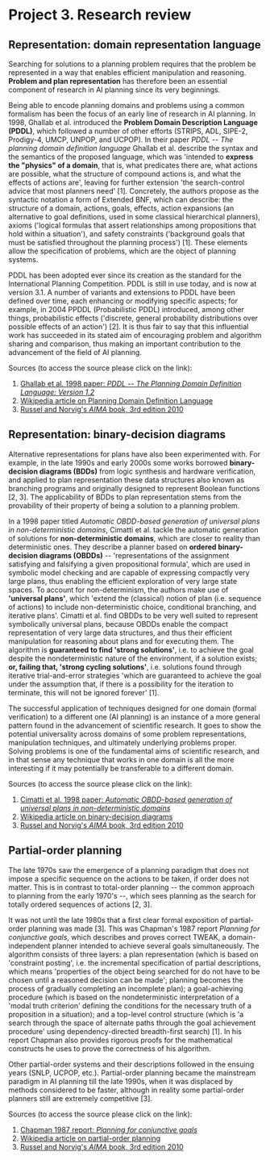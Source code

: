 # Project 3. Research review

## Representation: domain representation language

Searching for solutions to a planning problem requires that the problem be represented in a way that enables efficient manipulation and reasoning. **Problem and plan representation** has therefore been an essential component of research in AI planning since its very beginnings.

Being able to encode planning domains and problems using a common formalism has been the focus of an early line of research in AI planning. In 1998, Ghallab et al. introduced the **Problem Domain Description Language (PDDL)**, which followed a number of other efforts (STRIPS, ADL, SIPE-2, Prodigy-4, UMCP, UNPOP, and UCPOP). In their paper *PDDL -- The planning domain definition language* Ghallab et al. describe the syntax and the semantics of the proposed language, which was 'intended to **express the "physics" of a domain**, that is, what predicates there are, what actions are possible, what the structure of compound actions is, and what the effects of actions are', leaving for further extension 'the search-control advice that most planners need' [1]. Concretely, the authors propose as the syntactic notation a form of Extended BNF, which can describe: the structure of a domain, actions, goals, effects, action expansions (an alternative to goal definitions, used in some classical hierarchical planners), axioms ('logical formulas that assert relationships among propositions that hold within a situation'), and safety constraints ('background goals that must be satisfied throughout the planning process') [1]. These elements allow the specification of problems, which are the object of planning systems. 

PDDL has been adopted ever since its creation as the standard for the International Planning Competition. PDDL is still in use today, and is now at version 3.1. A number of variants and extensions to PDDL have been defined over time, each enhancing or modifying specific aspects; for example, in 2004 PPDDL (Probabilistic PDDL) introduced, among other things, probabilistic effects ('discrete, general probability distributions over possible effects of an action') [2]. It is thus fair to say that this influential work has succeeded in its stated aim of encouraging problem and algorithm sharing and comparison, thus making an important contribution to the advancement of the field of AI planning.
 
Sources (to access the source please click on the link):

1. [Ghallab et al. 1998 paper: *PDDL -- The Planning Domain Definition Language: Version 1.2*](http://icaps-conference.org/ipc2008/deterministic/data/mcdermott-et-al-tr-1998.pdf)
2. [Wikipedia article on Planning Domain Definition Language](https://en.wikipedia.org/wiki/Planning_Domain_Definition_Language)
3. [Russel and Norvig's *AIMA* book, 3rd edition 2010](http://aima.cs.berkeley.edu/)

## Representation: binary-decision diagrams

Alternative representations for plans have also been experimented with. For example, in the late 1990s and early 2000s some works borrowed **binary-decision diagrams (BDDs)** from logic synthesis and hardware verification, and applied to plan representation these data structures also known as branching programs and originally designed to represent Boolean functions [2, 3]. The applicability of BDDs to plan representation stems from the provability of their property of being a solution to a planning problem.

In a 1998 paper titled *Automatic OBDD-based generation of universal plans in non-deterministic domains*, Cimatti et al. tackle the automatic generation of solutions for **non-deterministic domains**, which are closer to reality than deterministic ones. They describe a planner based on **ordered binary-decision diagrams (OBDDs)** -- 'representations of the assignment satisfying and falsifying a given propositional formula', which are used in symbolic model checking and are capable of expressing compactly very large plans, thus enabling the efficient exploration of very large state spaces. To account for non-determinism, the authors make use of **'universal plans'**, which 'extend the (classical) notion of plan (i.e. sequence of actions) to include non-deterministic choice, conditional branching, and iterative plans'. Cimatti et al. find OBDDs to be very well suited to represent symbolically universal plans, because OBDDs enable the compact representation of very large data structures, and thus their efficient manipulation for reasoning about plans and for executing them. The algorithm is **guaranteed to find 'strong solutions'**, i.e. to achieve the goal despite the nondeterministic nature of the environment, if a solution exists; **or, failing that, 'strong cycling solutions'**, i.e. solutions found through iterative trial-and-error strategies 'which are guaranteed to achieve the goal under the assumption that, if there is a possibility for the iteration to terminate, this will not be ignored forever' [1]. 

The successful application of techniques designed for one domain (formal verification) to a different one (AI planning) is an instance of a more general pattern found in the advancement of scientific research. It goes to show the potential universality across domains of some problem representations, manipulation techniques, and ultimately underlying problems proper. Solving problems is one of the fundamental aims of scientific research, and in that sense any technique that works in one domain  is all the more interesting if it may potentially be transferable to a different domain. 

Sources (to access the source please click on the link):

1. [Cimatti et al. 1998 paper: *Automatic OBDD-based generation of universal plans in non-deterministic domains*](http://www.aaai.org/Papers/AAAI/1998/AAAI98-124.pdf)
2. [Wikipedia article on binary-decision diagrams](https://en.wikipedia.org/wiki/Binary_decision_diagram)
3. [Russel and Norvig's *AIMA* book, 3rd edition 2010](http://aima.cs.berkeley.edu/)

## Partial-order planning

The late 1970s saw the emergence of a planning paradigm that does not impose a specific sequence on the actions to be taken, if order does not matter. This is in contrast to total-order planning -- the common approach to planning from the early 1970's --, which sees planning as the search for totally ordered sequences of actions [2, 3].

It was not until the late 1980s that a first clear formal exposition of partial-order planning was made [3]. This was Chapman's 1987 report *Planning for conjunctive goals*, which describes and proves correct TWEAK, a domain-independent planner intended to achieve several goals simultaneously. The algorithm consists of three layers: a plan representation (which is based on 'constraint posting', i.e. the incremental specification of partial descriptions, which means 'properties of the object being searched for do not have to be chosen until a reasoned decision can be made'; planning becomes the process of gradually completing an incomplete plan); a goal-achieving procedure (which is based on the nondeterministic interpretation of a 'modal truth criterion' defining the conditions for the necessary truth of a proposition in a situation); and a top-level control structure (which is 'a search through the space of alternate paths through the goal achievement procedure' using dependency-directed breadth-first search) [1]. In his report Chapman also provides rigorous proofs for the mathematical constructs he uses to prove the correctness of his algorithm. 

Other partial-order systems and their descriptions followed in the ensuing years (SNLP, UCPOP, etc.). Partial-order planning became the mainstream paradigm in AI planning till the late 1990s, when it was displaced by methods considered to be faster, although in reality some partial-order planners still are extremely competitive [3].

Sources (to access the source please click on the link):

1. [Chapman 1987 report: *Planning for conjunctive goals*](http://www.dtic.mil/cgi-bin/GetTRDoc?AD=ADA165883)
2. [Wikipedia article on partial-order planning](https://en.wikipedia.org/wiki/Partial-order_planning)
3. [Russel and Norvig's *AIMA* book, 3rd edition 2010](http://aima.cs.berkeley.edu/)
